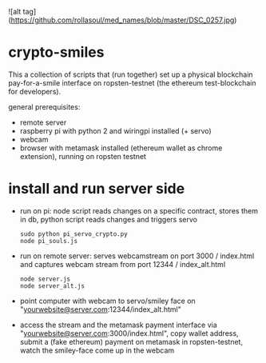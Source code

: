 ![alt tag] (https://github.com/rollasoul/med_names/blob/master/DSC_0257.jpg)


# crypto-smiles

This a collection of scripts that (run together) set up a physical blockchain pay-for-a-smile interface on ropsten-testnet (the ethereum test-blockchain for developers). 

general prerequisites:

- remote server
- raspberry pi with python 2 and wiringpi installed
  (+ servo)
- webcam
- browser with metamask installed (ethereum wallet as chrome extension), running on ropsten testnet

# install and run server side


- run on pi: node script reads changes on a specific contract, stores them in db, python script reads changes and triggers servo
  ```
  sudo python pi_servo_crypto.py
  node pi_souls.js
  
  ```
  
- run on remote server: serves webcamstream on port 3000 / index.html and captures webcam stream from port 12344 / index_alt.html
  ```
  node server.js
  node server_alt.js
  ```

- point computer with webcam to servo/smiley face on "yourwebsite@server.com:12344/index_alt.html"
- access the stream and the metamask payment interface via "yourwebsite@server.com:3000/index.html", 
  copy wallet address, submit a (fake ethereum) payment on metamask in ropsten-testnet, watch the smiley-face come up in the webcam
